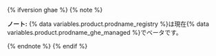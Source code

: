 {% ifversion ghae %}
{% note %}

**ノート:** {% data variables.product.prodname_registry %}は現在{% data variables.product.prodname_ghe_managed %}でベータです。

{% endnote %}
{% endif %}
